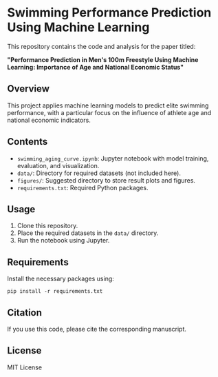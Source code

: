
# Swimming Performance Prediction Using Machine Learning

This repository contains the code and analysis for the paper titled:

**"Performance Prediction in Men's 100m Freestyle Using Machine Learning: Importance of Age and National Economic Status"**

## Overview

This project applies machine learning models to predict elite swimming performance, with a particular focus on the influence of athlete age and national economic indicators.

## Contents

- `swimming_aging_curve.ipynb`: Jupyter notebook with model training, evaluation, and visualization.
- `data/`: Directory for required datasets (not included here).
- `figures/`: Suggested directory to store result plots and figures.
- `requirements.txt`: Required Python packages.

## Usage

1. Clone this repository.
2. Place the required datasets in the `data/` directory.
3. Run the notebook using Jupyter.

## Requirements

Install the necessary packages using:

```
pip install -r requirements.txt
```

## Citation

If you use this code, please cite the corresponding manuscript.

## License

MIT License
